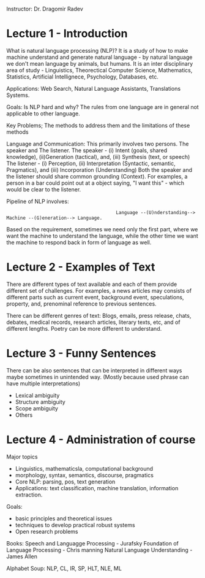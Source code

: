 Instructor: Dr. Dragomir Radev
# Lecture 1 - Introduction
What is natural language processing (NLP)? It is a study of how to make machine understand and generate natural language - by natural language we don't mean language by animals, but humans.
It is an inter disciplinary area of study - Linguistics, Theorectical Computer Science, Mathematics, Statistics, Artificial Intellignece, Psychology, Databases, etc.

Applications: Web Search, Natural Language Assistants, Translations Systems.

Goals:
Is NLP hard and why? The rules from one language are in general not applicable to other language.

Key Problems; The methods to address them and the limitations of these methods

Language and Communication: This primarily involves two persons. The speaker and The listener.
The speaker - (i) Intent (goals, shared knowledge), (ii)Generation (tactical), and, (iii) Synthesis (text, or speech)
The listener - (i) Perception, (ii) Interpretation (Syntactic, semantic, Pragmatics), and (iii) Incorporation (Understanding)
Both the speaker and the listener should share common grounding (Context). For examples, a person in a bar could point out at a object saying, "I want this" - which would be clear to the listener.

Pipeline of NLP involves: 
```
                                        Language --(U)nderstanding--> Machine --(G)eneration--> Language.
```
Based on the requirement, sometimes we need only the first part, where we want the machine to understand the language, while the other time we want the machine to respond back in form of language as well.


# Lecture 2 - Examples of Text
There are different types of text available and each of them provide different set of challenges. For examples, a news articles may consists of different parts such as current event, background event, speculations, property, and, prenominal reference to previous sentences.

There can be different genres of text: Blogs, emails, press release, chats, debates, medical records, research articles, literary texts, etc, and of different lengths.
Poetry can be more different to understand.

# Lecture 3 - Funny Sentences
There can be also sentences that can be interpreted in different ways maybe sometimes in unintended way.
(Mostly because used phrase can have multiple interpretations)
- Lexical ambiguity 
- Structure ambiguity
- Scope ambiguity
- Others

# Lecture 4 - Administration of course
 Major topics
 - Linguistics, mathematicsla, computational background
 - morphology, syntax, semantics, discourse, pragmatics
 - Core NLP: parsing, pos, text generation
 - Applications: text classification, machine translation, information extraction.
  
 Goals:
 - basic principles and theoretical issues
 - techniques to develop practical robust systems
 - Open research problems
 
 Books:
 Speech and Languagge Processing - Jurafsky
 Foundation of Language Processing - Chris manning
 Natural Language Understanding - James Allen
 
 Alphabet Soup:
 NLP, CL, IR, SP, HLT, NLE, ML
 
 
